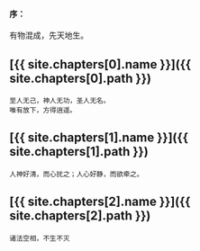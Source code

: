 #### 序：
<pre class="preface">
有物混成，先天地生。
</pre>

## [{{ site.chapters[0].name }}]({{ site.chapters[0].path }})
	至人无己，神人无功，圣人无名。
	唯有放下，方得逍遥。

    
## [{{ site.chapters[1].name }}]({{ site.chapters[1].path }})
    人神好清，而心扰之；人心好静，而欲牵之。


## [{{ site.chapters[2].name }}]({{ site.chapters[2].path }})
    诸法空相，不生不灭


